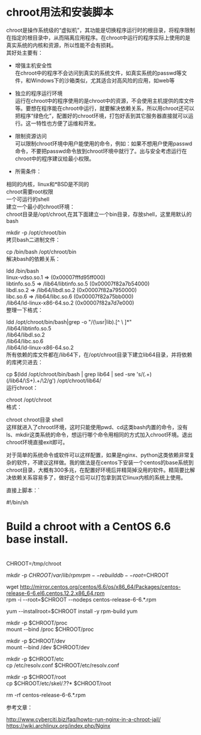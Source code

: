 # chroot用法和安装脚本  
  
chroot是操作系统级的“虚拟机”，其功能是切换程序运行时的根目录，将程序限制在指定的根目录中，从而隔离应用程序。在chroot中运行的程序实际上使用的是真实系统的内核和资源，所以性能不会有损耗。  
其好处主要有：  
  
* 增强主机安全性  
在chroot中的程序不会访问到真实的系统文件，如真实系统的passwd等文件，和Windows下的沙箱类似，尤其适合对高风险的应用，如web等  
  
* 独立的程序运行环境  
运行在chroot中的程序使用的是chroot中的资源，不会使用主机提供的库文件等。要想在程序能在chroot中运行，就要解决依赖关系，所以用chroot还可以把程序“绿色化”，配置好的chroot环境，打包好丢到其它服务器直接就可以运行。这一特性也方便了运维和开发。  
  
* 限制资源访问  
可以限制chroot环境中用户能使用的命令，例如：如果不想用户使用passwd命令，不要把passwd命令放到chroot环境中就行了。出与安全考虑运行在chroot中的程序建议给最小权限。  
  
* 所需条件：  
  
相同的内核，linux和*BSD是不同的  
chroot需要root权限  
一个可运行的shell  
建立一个最小的chroot环境：  
chroot目录是/opt/chroot,在其下面建立一个bin目录，存放shell，这里用默认的bash  
  
mkdir  -p /opt/chroot/bin    
拷贝bash二进制文件：  
  
  
cp /bin/bash /opt/chroot/bin   
解决bash的依赖关系：  
  
ldd /bin/bash  
linux-vdso.so.1 => (0x00007fffd95ff000)  
libtinfo.so.5 => /lib64/libtinfo.so.5 (0x00007f82a7b54000)  
libdl.so.2 => /lib64/libdl.so.2 (0x00007f82a7950000)  
libc.so.6 => /lib64/libc.so.6 (0x00007f82a75bb000)  
/lib64/ld-linux-x86-64.so.2 (0x00007f82a7d7e000)  
整理一下格式：  
  
ldd /opt/chroot/bin/bash|grep -o "/\(\usr\|lib\).[^ \ ]*"  
/lib64/libtinfo.so.5  
/lib64/libdl.so.2  
/lib64/libc.so.6  
/lib64/ld-linux-x86-64.so.2  
所有依赖的库文件都在/lib64下，在/opt/chroot目录下建立lib64目录，并将依赖的库拷贝进去：  
  
cp $(ldd /opt/chroot/bin/bash | grep lib64 | sed -sre 's/(.+)(\/lib64\/\S+).+/\2/g') /opt/chroot/lib64/  
运行chroot：  
  
chroot /opt/chroot   
格式：  
  
  
 chroot chroot目录 shell  
 这样就进入了chroot环境，这时只能使用pwd、cd这类bash内置的命令，没有ls、mkdir这类系统的命令，想运行哪个命令用相同的方式加入chroot环境。退出chroot环境直接exit即可。  
  
 对于简单的系统命令或软件可以这样配置，如果是nginx、python这类依赖非常复杂的软件，不建议这样做。我的做法是在centos下安装一个centos的base系统到chroot目录，大概有300多兆，在配置好环境后并精简掉没用的软件。精简要比解决依赖关系容易多了，做好这个后可以打包拿到其它linux内核的系统上使用。  
  
 直接上脚本：`  
  
 #!/bin/sh  
 #  
 # Build a chroot with a CentOS 6.6 base install.  
 #  
  
 CHROOT=/tmp/chroot  
  
 mkdir -p $CHROOT/var/lib/rpm  
 rpm --rebuilddb --root=$CHROOT  
  
 wget http://mirror.centos.org/centos/6.6/os/x86_64/Packages/centos-release-6-6.el6.centos.12.2.x86_64.rpm  
 rpm -i --root=$CHROOT --nodeps centos-release-6-6.*.rpm  
  
 yum --installroot=$CHROOT install -y rpm-build yum  
  
 mkdir -p $CHROOT/proc  
 mount --bind /proc $CHROOT/proc  
  
 mkdir -p $CHROOT/dev  
 mount --bind /dev $CHROOT/dev  
  
 mkdir -p $CHROOT/etc  
 cp /etc/resolv.conf $CHROOT/etc/resolv.conf  
  
 mkdir -p $CHROOT/root  
 cp $CHROOT/etc/skel/.??* $CHROOT/root  
  
 rm -rf centos-release-6-6.*.rpm  
  
  
参考文章：  
  
http://www.cyberciti.biz/faq/howto-run-nginx-in-a-chroot-jail/  
https://wiki.archlinux.org/index.php/Nginx  
